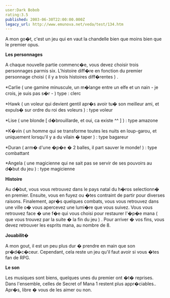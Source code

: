 ```yaml
---
user:Dark Bobob
rating:3.5
published: 2003-06-30T22:00:00.000Z
legacy_url: http://www.emunova.net/veda/test/134.htm
---
```

A mon go�t, c'est un jeu qui en vaut la chandelle bien que moins bien que le premier opus.  

  

**Les personnages**  

A chaque nouvelle partie commenc�e, vous devez choisir trois personnages parmis six. L'histoire diff�re en fonction du premier personnage choisi ( il y a trois histoires diff�rentes ) .  

  

\*Carlie ( une gamine minuscule, un m�lange entre un elfe et un nain - je crois, je suis pas s�r - ) type : clerc  

  

\*Hawk ( un voleur qui devient gentil apr�s avoir tu� son meilleur ami, et expuls� sur ordre du roi des voleurs ) : type voleur  

  

\*Lise ( une blonde \[ d�brouillarde, et oui, ca existe ^^ \] ) : type amazone  

  

\*K�vin ( un homme qui se transforme toutes les nuits en loup-garou, et uniquement lorsqu'il y a du vilain � taper ) : type bagareur  

  

\*Duran ( arm� d'une �p�e � 2 balles, il part sauver le monde! ) : type combattant  

  

\*Angela ( une magicienne qui ne sait pas se servir de ses pouvoirs au d�but du jeu ) : type magicienne  

  

**Histoire**  

Au d�but, vous vous retrouvez dans le pays natal du h�ros selectionn� en premier. Ensuite, vous en fuyez ou �tes contraint de partir pour diverses raisons. Finalement, apr�s quelques combats, vous vous retrouvez dans une ville o� vous apercevez une lumi�re que vous suivez. Vous vous retrouvez face � une f�e qui vous choisi pour restaurer l'�p�e mana ( que vous trouvez par la suite � la fin du jeu ) . Pour arriver � vos fins, vous devez retrouver les esprits mana, au nombre de 8\.  

  

**Jouabilit�**  

A mon gout, il est un peu plus dur � prendre en main que son pr�d�c�ceur. Cependant, cela reste un jeu qu'il faut avoir si vous �tes fan de RPG.  

  

**Le son**  

Les musiques sont biens, quelques unes du premier ont �t� reprises. Dans l'ensemble, celles de Secret of Mana 1 restent plus appr�ciables.. Apr�s, libre � vous de les aimer ou non.